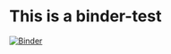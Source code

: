 # This is a binder-test

[![Binder](https://mybinder.org/badge_logo.svg)](https://mybinder.org/v2/gh/afuetterer/binder-test/HEAD)